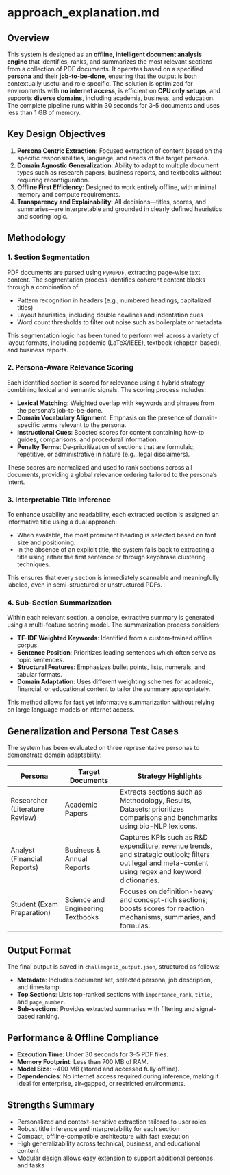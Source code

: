 # approach\_explanation.md

## Overview

This system is designed as an **offline, intelligent document analysis engine** that identifies, ranks, and summarizes the most relevant sections from a collection of PDF documents. It operates based on a specified **persona** and their **job-to-be-done**, ensuring that the output is both contextually useful and role specific. The solution is optimized for environments with **no internet access**, is efficient on **CPU only setups**, and supports **diverse domains**, including academia, business, and education. The complete pipeline runs within 30 seconds for 3–5 documents and uses less than 1 GB of memory.

## Key Design Objectives
1. **Persona Centric Extraction**: Focused extraction of content based on the specific responsibilities, language, and needs of the target persona.
2. **Domain Agnostic Generalization**: Ability to adapt to multiple document types such as research papers, business reports, and textbooks without requiring reconfiguration.
3. **Offline First Efficiency**: Designed to work entirely offline, with minimal memory and compute requirements.
4. **Transparency and Explainability**: All decisions—titles, scores, and summaries—are interpretable and grounded in clearly defined heuristics and scoring logic.

## Methodology
### 1. Section Segmentation
PDF documents are parsed using `PyMuPDF`, extracting page-wise text content. The segmentation process identifies coherent content blocks through a combination of:

* Pattern recognition in headers (e.g., numbered headings, capitalized titles)
* Layout heuristics, including double newlines and indentation cues
* Word count thresholds to filter out noise such as boilerplate or metadata

This segmentation logic has been tuned to perform well across a variety of layout formats, including academic (LaTeX/IEEE), textbook (chapter-based), and business reports.

### 2. Persona-Aware Relevance Scoring
Each identified section is scored for relevance using a hybrid strategy combining lexical and semantic signals. The scoring process includes:

* **Lexical Matching**: Weighted overlap with keywords and phrases from the persona’s job-to-be-done.
* **Domain Vocabulary Alignment**: Emphasis on the presence of domain-specific terms relevant to the persona.
* **Instructional Cues**: Boosted scores for content containing how-to guides, comparisons, and procedural information.
* **Penalty Terms**: De-prioritization of sections that are formulaic, repetitive, or administrative in nature (e.g., legal disclaimers).

These scores are normalized and used to rank sections across all documents, providing a global relevance ordering tailored to the persona’s intent.

### 3. Interpretable Title Inference
To enhance usability and readability, each extracted section is assigned an informative title using a dual approach:

* When available, the most prominent heading is selected based on font size and positioning.
* In the absence of an explicit title, the system falls back to extracting a title using either the first sentence or through keyphrase clustering techniques.

This ensures that every section is immediately scannable and meaningfully labeled, even in semi-structured or unstructured PDFs.

### 4. Sub-Section Summarization
Within each relevant section, a concise, extractive summary is generated using a multi-feature scoring model. The summarization process considers:

* **TF-IDF Weighted Keywords**: Identified from a custom-trained offline corpus.
* **Sentence Position**: Prioritizes leading sentences which often serve as topic sentences.
* **Structural Features**: Emphasizes bullet points, lists, numerals, and tabular formats.
* **Domain Adaptation**: Uses different weighting schemes for academic, financial, or educational content to tailor the summary appropriately.

This method allows for fast yet informative summarization without relying on large language models or internet access.

## Generalization and Persona Test Cases
The system has been evaluated on three representative personas to demonstrate domain adaptability:

| **Persona**                    | **Target Documents**              | **Strategy Highlights**                                                                                                                                 |
| ------------------------------ | --------------------------------- | ------------------------------------------------------------------------------------------------------------------------------------------------------- |
| Researcher (Literature Review) | Academic Papers                   | Extracts sections such as Methodology, Results, Datasets; prioritizes comparisons and benchmarks using bio-NLP lexicons.                                |
| Analyst (Financial Reports)    | Business & Annual Reports         | Captures KPIs such as R\&D expenditure, revenue trends, and strategic outlook; filters out legal and meta-content using regex and keyword dictionaries. |
| Student (Exam Preparation)     | Science and Engineering Textbooks | Focuses on definition-heavy and concept-rich sections; boosts scores for reaction mechanisms, summaries, and formulas.                                  |

## Output Format
The final output is saved in `challenge1b_output.json`, structured as follows:

* **Metadata**: Includes document set, selected persona, job description, and timestamp.
* **Top Sections**: Lists top-ranked sections with `importance_rank`, `title`, and `page_number`.
* **Sub-sections**: Provides extracted summaries with filtering and signal-based ranking.

## Performance & Offline Compliance
* **Execution Time**: Under 30 seconds for 3–5 PDF files.
* **Memory Footprint**: Less than 700 MB of RAM.
* **Model Size**: \~400 MB (stored and accessed fully offline).
* **Dependencies**: No internet access required during inference, making it ideal for enterprise, air-gapped, or restricted environments.

## Strengths Summary
* Personalized and context-sensitive extraction tailored to user roles
* Robust title inference and interpretability for each section
* Compact, offline-compatible architecture with fast execution
* High generalizability across technical, business, and educational content
* Modular design allows easy extension to support additional personas and tasks
